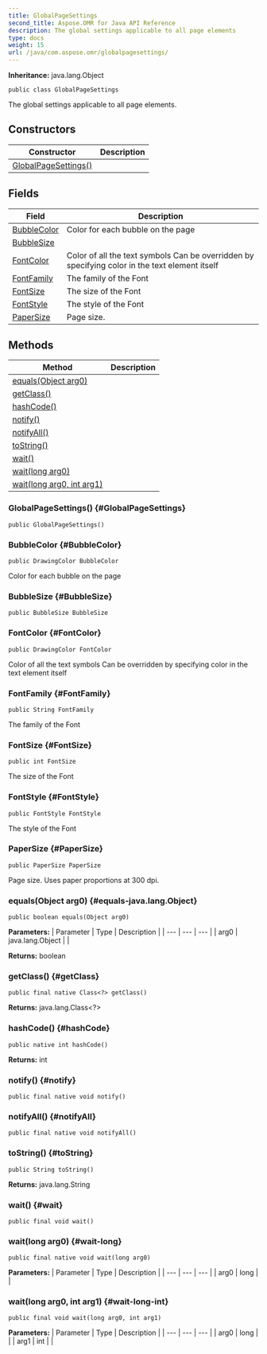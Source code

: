 ```yaml
---
title: GlobalPageSettings
second_title: Aspose.OMR for Java API Reference
description: The global settings applicable to all page elements
type: docs
weight: 15
url: /java/com.aspose.omr/globalpagesettings/
---
```


**Inheritance:**
java.lang.Object
```
public class GlobalPageSettings
```

The global settings applicable to all page elements.
## Constructors

| Constructor | Description |
| --- | --- |
| [GlobalPageSettings()](#GlobalPageSettings) |  |
## Fields

| Field | Description |
| --- | --- |
| [BubbleColor](#BubbleColor) | Color for each bubble on the page |
| [BubbleSize](#BubbleSize) |  |
| [FontColor](#FontColor) | Color of all the text symbols Can be overridden by specifying color in the text element itself |
| [FontFamily](#FontFamily) | The family of the Font |
| [FontSize](#FontSize) | The size of the Font |
| [FontStyle](#FontStyle) | The style of the Font |
| [PaperSize](#PaperSize) | Page size. |
## Methods

| Method | Description |
| --- | --- |
| [equals(Object arg0)](#equals-java.lang.Object) |  |
| [getClass()](#getClass) |  |
| [hashCode()](#hashCode) |  |
| [notify()](#notify) |  |
| [notifyAll()](#notifyAll) |  |
| [toString()](#toString) |  |
| [wait()](#wait) |  |
| [wait(long arg0)](#wait-long) |  |
| [wait(long arg0, int arg1)](#wait-long-int) |  |
### GlobalPageSettings() {#GlobalPageSettings}
```
public GlobalPageSettings()
```


### BubbleColor {#BubbleColor}
```
public DrawingColor BubbleColor
```


Color for each bubble on the page

### BubbleSize {#BubbleSize}
```
public BubbleSize BubbleSize
```


### FontColor {#FontColor}
```
public DrawingColor FontColor
```


Color of all the text symbols Can be overridden by specifying color in the text element itself

### FontFamily {#FontFamily}
```
public String FontFamily
```


The family of the Font

### FontSize {#FontSize}
```
public int FontSize
```


The size of the Font

### FontStyle {#FontStyle}
```
public FontStyle FontStyle
```


The style of the Font

### PaperSize {#PaperSize}
```
public PaperSize PaperSize
```


Page size. Uses paper proportions at 300 dpi.

### equals(Object arg0) {#equals-java.lang.Object}
```
public boolean equals(Object arg0)
```




**Parameters:**
| Parameter | Type | Description |
| --- | --- | --- |
| arg0 | java.lang.Object |  |

**Returns:**
boolean
### getClass() {#getClass}
```
public final native Class<?> getClass()
```




**Returns:**
java.lang.Class<?>
### hashCode() {#hashCode}
```
public native int hashCode()
```




**Returns:**
int
### notify() {#notify}
```
public final native void notify()
```




### notifyAll() {#notifyAll}
```
public final native void notifyAll()
```




### toString() {#toString}
```
public String toString()
```




**Returns:**
java.lang.String
### wait() {#wait}
```
public final void wait()
```




### wait(long arg0) {#wait-long}
```
public final native void wait(long arg0)
```




**Parameters:**
| Parameter | Type | Description |
| --- | --- | --- |
| arg0 | long |  |

### wait(long arg0, int arg1) {#wait-long-int}
```
public final void wait(long arg0, int arg1)
```




**Parameters:**
| Parameter | Type | Description |
| --- | --- | --- |
| arg0 | long |  |
| arg1 | int |  |

